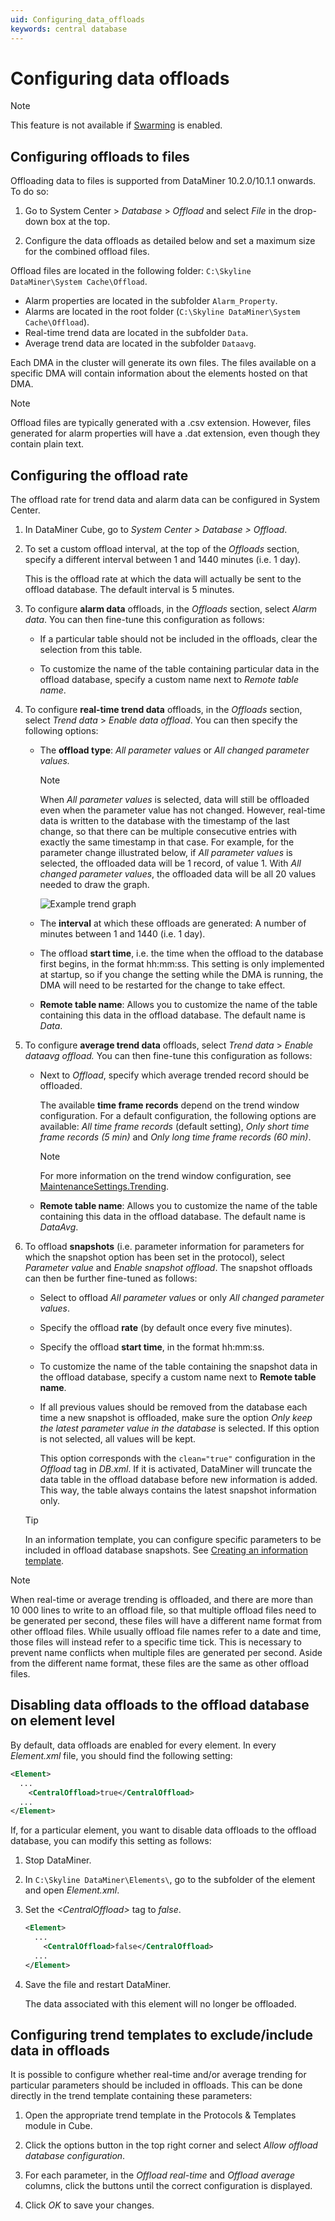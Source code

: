 ```yaml
---
uid: Configuring_data_offloads
keywords: central database
---
```


# Configuring data offloads

> [!NOTE]
> This feature is not available if [Swarming](xref:Swarming) is enabled.

## Configuring offloads to files

Offloading data to files is supported from DataMiner 10.2.0/10.1.1 onwards. To do so:

1. Go to System Center > *Database* > *Offload* and select *File* in the drop-down box at the top.

1. Configure the data offloads as detailed below and set a maximum size for the combined offload files.

Offload files are located in the following folder: `C:\Skyline DataMiner\System Cache\Offload`.

- Alarm properties are located in the subfolder `Alarm_Property`.
- Alarms are located in the root folder (`C:\Skyline DataMiner\System Cache\Offload`).
- Real-time trend data are located in the subfolder `Data`.
- Average trend data are located in the subfolder `Dataavg`.

Each DMA in the cluster will generate its own files. The files available on a specific DMA will contain information about the elements hosted on that DMA.

> [!NOTE]
> Offload files are typically generated with a .csv extension. However, files generated for alarm properties will have a .dat extension, even though they contain plain text.

## Configuring the offload rate

The offload rate for trend data and alarm data can be configured in System Center.

1. In DataMiner Cube, go to *System Center \>* *Database \> Offload*.

1. To set a custom offload interval, at the top of the *Offloads* section, specify a different interval between 1 and 1440 minutes (i.e. 1 day).

   This is the offload rate at which the data will actually be sent to the offload database. The default interval is 5 minutes.

1. To configure **alarm data** offloads, in the *Offloads* section, select *Alarm data*. You can then fine-tune this configuration as follows:

   - If a particular table should not be included in the offloads, clear the selection from this table.

   - To customize the name of the table containing particular data in the offload database, specify a custom name next to *Remote table name*.

1. To configure **real-time trend data** offloads, in the *Offloads* section, select *Trend data* > *Enable data offload*. You can then specify the following options:

   - The **offload type**: *All parameter values* or *All changed parameter values.*

     > [!NOTE]
     > When *All parameter values* is selected, data will still be offloaded even when the parameter value has not changed. However, real-time data is written to the database with the timestamp of the last change, so that there can be multiple consecutive entries with exactly the same timestamp in that case. For example, for the parameter change illustrated below, if *All parameter values* is selected, the offloaded data will be 1 record, of value 1. With *All changed parameter values*, the offloaded data will be all 20 values needed to draw the graph.
     >
     > ![Example trend graph](~/dataminer/images/Trending_offload_example.png)

   - The **interval** at which these offloads are generated: A number of minutes between 1 and 1440 (i.e. 1 day).

   - The offload **start time**, i.e. the time when the offload to the database first begins, in the format hh:mm:ss. This setting is only implemented at startup, so if you change the setting while the DMA is running, the DMA will need to be restarted for the change to take effect.

   - **Remote table name**: Allows you to customize the name of the table containing this data in the offload database. The default name is *Data*.

1. To configure **average trend data** offloads, select *Trend data* > *Enable dataavg offload.* You can then fine-tune this configuration as follows:

   - Next to *Offload*, specify which average trended record should be offloaded.

     The available **time frame records** depend on the trend window configuration. For a default configuration, the following options are available: *All time frame records* (default setting), *Only short time frame records (5 min)* and *Only long time frame records (60 min)*.

     > [!NOTE]
     > For more information on the trend window configuration, see [MaintenanceSettings.Trending](xref:MaintenanceSettings.Trending).

   - **Remote table name**: Allows you to customize the name of the table containing this data in the offload database. The default name is *DataAvg*.

1. To offload **snapshots** (i.e. parameter information for parameters for which the snapshot option has been set in the protocol), select *Parameter value* and *Enable snapshot offload*. The snapshot offloads can then be further fine-tuned as follows:

   - Select to offload *All parameter values* or only *All changed parameter values*.

   - Specify the offload **rate** (by default once every five minutes).

   - Specify the offload **start time**, in the format hh:mm:ss.

   - To customize the name of the table containing the snapshot data in the offload database, specify a custom name next to **Remote table name**.

   - If all previous values should be removed from the database each time a new snapshot is offloaded, make sure the option *Only keep the latest parameter value in the database* is selected. If this option is not selected, all values will be kept.

     This option corresponds with the `clean="true"` configuration in the *Offload* tag in *DB.xml*. If it is activated, DataMiner will truncate the data table in the offload database before new information is added. This way, the table always contains the latest snapshot information only.

   > [!TIP]
   > In an information template, you can configure specific parameters to be included in offload database snapshots. See [Creating an information template](xref:Creating_an_information_template).

> [!NOTE]
> When real-time or average trending is offloaded, and there are more than 10&nbsp;000 lines to write to an offload file, so that multiple offload files need to be generated per second, these files will have a different name format from other offload files. While usually offload file names refer to a date and time, those files will instead refer to a specific time tick. This is necessary to prevent name conflicts when multiple files are generated per second. Aside from the different name format, these files are the same as other offload files.

## Disabling data offloads to the offload database on element level

By default, data offloads are enabled for every element. In every *Element.xml* file, you should find the following setting:

```xml
<Element>
  ...
    <CentralOffload>true</CentralOffload>
  ...
</Element>
```

If, for a particular element, you want to disable data offloads to the offload database, you can modify this setting as follows:

1. Stop DataMiner.

1. In `C:\Skyline DataMiner\Elements\`, go to the subfolder of the element and open *Element.xml*.

1. Set the *\<CentralOffload>* tag to *false*.

   ```xml
   <Element>
     ...
       <CentralOffload>false</CentralOffload>
     ...
   </Element>
   ```

1. Save the file and restart DataMiner.

    The data associated with this element will no longer be offloaded.

## Configuring trend templates to exclude/include data in offloads

It is possible to configure whether real-time and/or average trending for particular parameters should be included in offloads. This can be done directly in the trend template containing these parameters:

1. Open the appropriate trend template in the Protocols & Templates module in Cube.

1. Click the options button in the top right corner and select *Allow offload database configuration*.

1. For each parameter, in the *Offload real-time* and *Offload average* columns, click the buttons until the correct configuration is displayed.

1. Click *OK* to save your changes.
